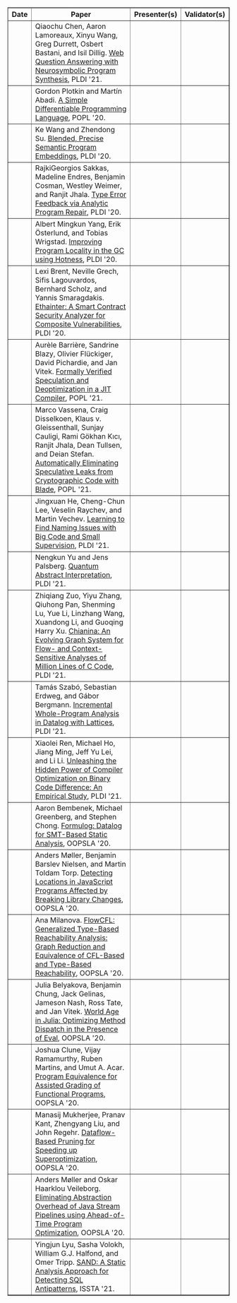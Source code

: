 <table border="1">
    <thead>
        <tr>
            <th width="10%">Date</th>
            <th>Paper</th>
            <th>Presenter(s)</th>
            <th>Validator(s)</th>
        </tr>
    </thead>
    <tbody>
        <tr>
            <td></td>
            <td>Qiaochu Chen, Aaron Lamoreaux, Xinyu Wang, Greg Durrett, Osbert Bastani, and Isil Dillig. <a href="https://doi.org/10.1145/3453483.3454047">Web Question Answering with Neurosymbolic Program Synthesis</a>, PLDI '21.</td>
            <td></td>
            <td></td>
        </tr>
        <tr>
            <td></td>
            <td>Gordon Plotkin and Martín Abadi. <a href="https://doi.org/10.1145/3371106">A Simple Differentiable Programming Language</a>, POPL '20.</td>
            <td></td>
            <td></td>
        </tr>
        <tr>
            <td></td>
            <td>Ke Wang and Zhendong Su. <a href="https://doi.org/10.1145/3385412.3385999">Blended, Precise Semantic Program Embeddings</a>, PLDI '20.</td>
            <td></td>
            <td></td>
        </tr>
        <tr>
            <td></td>
            <td>RajkiGeorgios Sakkas, Madeline Endres, Benjamin Cosman, Westley Weimer, and Ranjit Jhala. <a href="https://doi.org/10.1145/3385412.3386005">Type Error Feedback via Analytic Program Repair</a>, PLDI '20.</td>
            <td></td>
            <td></td>
        </tr>
        <tr>
            <td></td>
            <td>Albert Mingkun Yang, Erik Österlund, and Tobias Wrigstad. <a href="https://doi.org/10.1145/3385412.3385977">Improving Program Locality in the GC using Hotness</a>, PLDI '20.</td>
            <td></td>
            <td></td>
        </tr>
        <tr>
            <td></td>
            <td>Lexi Brent, Neville Grech, Sifis Lagouvardos, Bernhard Scholz, and Yannis Smaragdakis. <a href="https://doi.org/10.1145/3385412.3385990">Ethainter: A Smart Contract Security Analyzer for Composite Vulnerabilities</a>, PLDI '20.</td>
            <td></td>
            <td></td>
        </tr>
        <tr>
            <td></td>
            <td>Aurèle Barrière, Sandrine Blazy, Olivier Flückiger, David Pichardie, and Jan Vitek. <a href="https://dl.acm.org/doi/pdf/10.1145/3434327">Formally Verified Speculation and Deoptimization in a JIT Compiler</a>, POPL '21.</td>
            <td></td>
            <td></td>
        </tr>
        <tr>
            <td></td>
            <td>Marco Vassena, Craig Disselkoen, Klaus v. Gleissenthall, Sunjay Cauligi, Rami Gökhan Kıcı, Ranjit Jhala, Dean Tullsen, and Deian Stefan. <a href="https://dl.acm.org/doi/pdf/10.1145/3434330">Automatically Eliminating Speculative Leaks from Cryptographic Code with Blade</a>,
                POPL '21.</td>
            <td></td>
            <td></td>
        </tr>
        <tr>
            <td></td>
            <td>Jingxuan He, Cheng-Chun Lee, Veselin Raychev, and Martin Vechev. <a href="https://doi.org/10.1145/3453483.3454045">Learning to Find Naming Issues with Big Code and Small Supervision</a>, PLDI '21.</td>
            <td></td>
            <td></td>
        </tr>
        <tr>
            <td></td>
            <td>Nengkun Yu and Jens Palsberg. <a href="https://doi.org/10.1145/3453483.3454061">Quantum Abstract Interpretation</a>, PLDI '21.</td>
            <td></td>
            <td></td>
        </tr>
        <tr>
            <td></td>
            <td>Zhiqiang Zuo, Yiyu Zhang, Qiuhong Pan, Shenming Lu, Yue Li, Linzhang Wang, Xuandong Li, and Guoqing Harry Xu. <a href="https://doi.org/10.1145/3453483.3454085">Chianina: An Evolving Graph System for Flow- and Context-Sensitive Analyses of Million Lines of C Code</a>,
                PLDI '21.</td>
            <td></td>
            <td></td>
        </tr>
        <tr>
            <td></td>
            <td>Tamás Szabó, Sebastian Erdweg, and Gábor Bergmann. <a href="https://doi.org/10.1145/3453483.3454026">Incremental Whole-Program Analysis in Datalog with Lattices</a>, PLDI '21.</td>
            <td></td>
            <td></td>
        </tr>
        <tr>
            <td></td>
            <td>Xiaolei Ren, Michael Ho, Jiang Ming, Jeff Yu Lei, and Li Li. <a href="https://doi.org/10.1145/3453483.3454035">Unleashing the Hidden Power of Compiler Optimization on Binary Code Difference: An Empirical Study</a>, PLDI '21.</td>
            <td></td>
            <td></td>
        </tr>
        <tr>
            <td></td>
            <td>Aaron Bembenek, Michael Greenberg, and Stephen Chong. <a href="https://doi.org/10.1145/3428209">Formulog: Datalog for SMT-Based Static Analysis</a>, OOPSLA '20.</td>
            <td></td>
            <td></td>
        </tr>
        <tr>
            <td></td>
            <td>Anders Møller, Benjamin Barslev Nielsen, and Martin Toldam Torp. <a href="https://doi.org/10.1145/3428255">Detecting Locations in JavaScript Programs Affected by Breaking Library Changes</a>, OOPSLA '20.</td>
            <td></td>
            <td></td>
        </tr>
        <tr>
            <td></td>
            <td>Ana Milanova. <a href="https://doi.org/10.1145/3428246">FlowCFL: Generalized Type-Based Reachability Analysis: Graph Reduction and Equivalence of CFL-Based and Type-Based Reachability</a>, OOPSLA '20.</td>
            <td></td>
            <td></td>
        </tr>
        <tr>
            <td></td>
            <td>Julia Belyakova, Benjamin Chung, Jack Gelinas, Jameson Nash, Ross Tate, and Jan Vitek. <a href="https://doi.org/10.1145/3428275">World Age in Julia: Optimizing Method Dispatch in the Presence of Eval</a>, OOPSLA '20.</td>
            <td></td>
            <td></td>
        </tr>
        <tr>
            <td></td>
            <td>Joshua Clune, Vijay Ramamurthy, Ruben Martins, and Umut A. Acar. <a href="https://doi.org/10.1145/3428239">Program Equivalence for Assisted Grading of Functional Programs</a>, OOPSLA '20.</td>
            <td></td>
            <td></td>
        </tr>
        <tr>
            <td></td>
            <td>Manasij Mukherjee, Pranav Kant, Zhengyang Liu, and John Regehr. <a href="https://doi.org/10.1145/3428245">Dataflow-Based Pruning for Speeding up Superoptimization</a>, OOPSLA '20.</td>
            <td></td>
            <td></td>
        </tr>
        <tr>
            <td></td>
            <td>Anders Møller and Oskar Haarklou Veileborg. <a href="https://doi.org/10.1145/3428236">Eliminating Abstraction Overhead of Java Stream Pipelines using Ahead-of-Time Program Optimization</a>, OOPSLA '20.</td>
            <td></td>
            <td></td>
        </tr>
        <tr>
            <td></td>
            <td>Yingjun Lyu, Sasha Volokh, William G.J. Halfond, and Omer Tripp. <a href="https://doi.org/10.1145/3460319.3464818">SAND: A Static Analysis Approach for Detecting SQL Antipatterns</a>, ISSTA '21.</td>
            <td></td>
            <td></td>
        </tr>
    </tbody>
</table>
